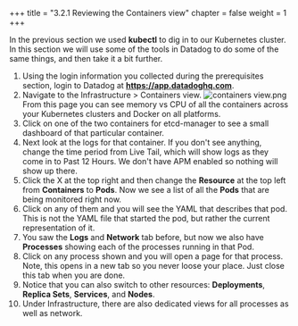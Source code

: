 +++
title = "3.2.1 Reviewing the Containers view"
chapter = false
weight = 1
+++

In the previous section we used **kubectl** to dig in to our Kubernetes cluster. In this section we will use some of the tools in Datadog to do some of the same things, and then take it a bit further.

1.  Using the login information you collected during the prerequisites section, login to Datadog at **https://app.datadoghq.com**.
2.  Navigate to the Infrastructure > Containers view. ![containers view.png](/images/dd-containers-view.png) From this page you can see memory vs CPU of all the containers across your Kubernetes clusters and Docker on all platforms.
3.  Click on one of the two containers for etcd-manager to see a small dashboard of that particular container.
4.  Next look at the logs for that container. If you don't see anything, change the time period from Live Tail, which will show logs as they come in to Past 12 Hours. We don't have APM enabled so nothing will show up there.
5.  Click the X at the top right and then change the **Resource** at the top left from **Containers** to **Pods**. Now we see a list of all the **Pods** that are being monitored right now. 
6.  Click on any of them and you will see the YAML that describes that pod. This is not the YAML file that started the pod, but rather the current representation of it.
7.  You saw the **Logs** and **Network** tab before, but now we also have **Processes** showing each of the processes running in that Pod. 
8.  Click on any process shown and you will open a page for that process. Note, this opens in a new tab so you never loose your place. Just close this tab when you are done.
9.  Notice that you can also switch to other resources: **Deployments**, **Replica Sets**, **Services**, and **Nodes**.
10. Under Infrastructure, there are also dedicated views for all processes as well as network.